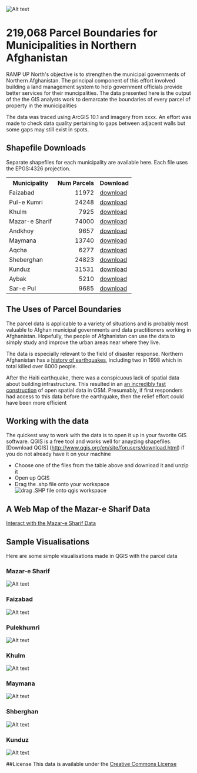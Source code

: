 
![Alt text](Mazar_image_2.png)
# 219,068 Parcel Boundaries for Municipalities in Northern Afghanistan

RAMP UP North's objective is to strengthen the municipal governments of Northern Afghanistan.
The principal component of this effort involved building a land management system to help government officials  provide better services for their muncipalities.
The data presented here is the output of the the GIS analysts work to demarcate the boundaries of every parcel of property in the municipalities

The data was traced using ArcGIS 10.1 and imagery from xxxx. An effort was made to check data quality pertaining to gaps between adjacent walls but some gaps may still exist in spots.  

## Shapefile Downloads 
Separate shapefiles for each municipality are available here. Each file uses the EPGS:4326 projection.

<table>
	<tr><th>Municipality</th>	<th align='right'>Num Parcels</th>  <th align='right'>Download</th> </tr>
    <tr>
        <td>Faizabad</td> 		<td align='right'>11972</td> <td><a 	href='#'>download</a></td>
    </tr>
    <tr>
        <td>Pul-e Kumri</td> 	<td align='right'>24248</td> <td><a 	href='#'>download</a></td>
    </tr>
    <tr>
        <td>Khulm</td> 			<td align='right'>7925</td> <td><a 	href='#'>download</a></td>
    </tr>
    <tr>
        <td>Mazar-e Sharif</td>	<td align='right'>74000</td> <td><a 	href='#'>download</a></td>
    </tr>
    <tr>
        <td>Andkhoy</td> 		<td align='right'>9657</td> <td><a 	href='#'>download</a></td>
    </tr>
    <tr>
        <td>Maymana</td> 		<td align='right'>13740</td> <td><a 	href='#'>download</a></td>
    </tr>
    <tr>
        <td>Aqcha</td> 			<td align='right'>6277</td> <td><a 	href='#'>download</a></td>
    </tr>
    <tr>
        <td>Sheberghan</td> 	<td align='right'>24823</td> <td><a 	href='#'>download</a></td>
    </tr>
    <tr>
        <td>Kunduz</td> 		<td align='right'>31531</td> <td><a 	href='#'>download</a></td>
    </tr>
    <tr>
        <td>Aybak</td> 			<td align='right'>5210</td> <td><a 	href='#'>download</a></td>
    </tr>
    <tr>
        <td>Sar-e Pul</td> 		<td align='right'>9685</td> <td><a 	href='#'>download</a></td>
    </tr>
</table>

 

## The Uses of Parcel Boundaries
The parcel data is applicable to a variety of situations and is probably most valuable to Afghan municipal governments and data practitioners working in Afghanistan. Hopefully, the people of Afghanistan can use the data to simply study and improve the urban areas near where they live.

The data is especially relevant to the field of disaster response. Northern Afghanistan has a [history of earthquakes](http://earthquake.usgs.gov/earthquakes/world/historical_country.php#afghanistan), including two in 1998 which in total killed over 6000 people.

After the Haiti earthquake, there was a conspicuous lack of spatial data about building infrastructure. This resulted in an [an incredibly fast construction](http://vimeo.com/9182869) of open spatial data in OSM. Presumably, if first responders had access to this data before the earthquake, then the relief effort could have been more efficient

## Working with the data
The quickest way to work with the data is to open it up in your favorite GIS software. QGIS is a free tool and works well for anayzing shapefiles. [Download QGIS] (http://www.qgis.org/en/site/forusers/download.html) if you do not already have it on your machine

* Choose one of the files from the table above and download it and unzip it
* Open up QGIS
* Drag the .shp file onto your workspace
![drag .SHP file onto qgis workspace](dragqgis.png)


## A Web Map of the Mazar-e Sharif Data
[Interact with the Mazar-e Sharif Data](http://deriggi.github.io/RUNorthArcPy/mazar/mazar.html)


## Sample Visualisations
Here are some simple visualisations made in QGIS with the parcel data

### Mazar-e Sharif
![Alt text](mazar_parcels.png)

### Faizabad
![Alt text](faizabad_parcels.png)

### Pulekhumri 
![Alt text](pulekhumri_parcels.png)

### Khulm
![Alt text](khulm_parcels.png)

### Maymana
![Alt text](maymana_parcels.png)

### Shberghan
![Alt text](shberghan_parcels.png)

### Kunduz
![Alt text](kunduz_parcels.png)

##License
This data is available under the [Creative Commons License](http://creativecommons.org/licenses/by-nc/3.0/)



